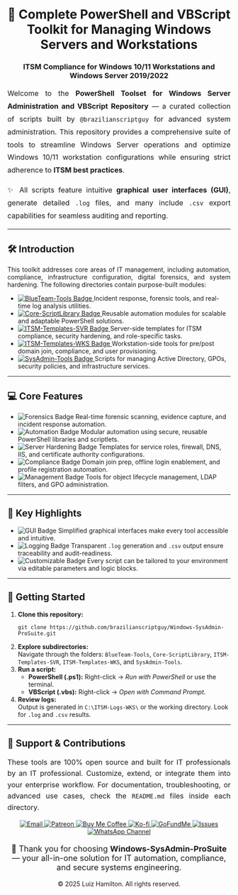 <div align="center">
  <h1>🚀 Complete PowerShell and VBScript Toolkit for Managing Windows Servers and Workstations</h1>
  <h3>ITSM Compliance for Windows 10/11 Workstations and Windows Server 2019/2022</h3>
</div>

<p style="text-align: justify; font-size: 16px; line-height: 1.8;">
  Welcome to the <strong>PowerShell Toolset for Windows Server Administration and VBScript Repository</strong> — a curated collection of scripts built by <code>@brazilianscriptguy</code> for advanced system administration. This repository provides a comprehensive suite of tools to streamline Windows Server operations and optimize Windows 10/11 workstation configurations while ensuring strict adherence to <strong>ITSM best practices</strong>.
</p>

<p style="text-align: justify; font-size: 16px; line-height: 1.8;">
✨ All scripts feature intuitive <strong>graphical user interfaces (GUI)</strong>, generate detailed <code>.log</code> files, and many include <code>.csv</code> export capabilities for seamless auditing and reporting.
</p>

<hr />

<h2>🛠️ Introduction</h2>
<p style="text-align: justify;">
  This toolkit addresses core areas of IT management, including automation, compliance, infrastructure configuration, digital forensics, and system hardening. The following directories contain purpose-built modules:
</p>

<ul>
  <li>
    <a href="https://github.com/brazilianscriptguy/Windows-SysAdmin-ProSuite/tree/main/BlueTeam-Tools" target="_blank" rel="noopener noreferrer">
      <img src="https://img.shields.io/badge/BlueTeam%20Tools-Forensics-orange?style=flat-square&logo=security" alt="BlueTeam-Tools Badge">
    </a>
    <span>Incident response, forensic tools, and real-time log analysis utilities.</span>
  </li>
  <li>
    <a href="https://github.com/brazilianscriptguy/Windows-SysAdmin-ProSuite/tree/main/Core-ScriptLibrary" target="_blank" rel="noopener noreferrer">
      <img src="https://img.shields.io/badge/Core%20ScriptLibrary-Asset-red?style=flat-square&logo=vscode" alt="Core-ScriptLibrary Badge">
    </a>
    <span>Reusable automation modules for scalable and adaptable PowerShell solutions.</span>
  </li>
  <li>
    <a href="https://github.com/brazilianscriptguy/Windows-SysAdmin-ProSuite/tree/main/ITSM-Templates-SVR" target="_blank" rel="noopener noreferrer">
      <img src="https://img.shields.io/badge/ITSM%20Templates-SVR-purple?style=flat-square&logo=server" alt="ITSM-Templates-SVR Badge">
    </a>
    <span>Server-side templates for ITSM compliance, security hardening, and role-specific tasks.</span>
  </li>
  <li>
    <a href="https://github.com/brazilianscriptguy/Windows-SysAdmin-ProSuite/tree/main/ITSM-Templates-WKS" target="_blank" rel="noopener noreferrer">
      <img src="https://img.shields.io/badge/ITSM%20Templates-WKS-green?style=flat-square&logo=windows" alt="ITSM-Templates-WKS Badge">
    </a>
    <span>Workstation-side tools for pre/post domain join, compliance, and user provisioning.</span>
  </li>
  <li>
    <a href="https://github.com/brazilianscriptguy/Windows-SysAdmin-ProSuite/tree/main/SysAdmin-Tools" target="_blank" rel="noopener noreferrer">
      <img src="https://img.shields.io/badge/SysAdmin%20Tools-Management-blue?style=flat-square&logo=windows" alt="SysAdmin-Tools Badge">
    </a>
    <span>Scripts for managing Active Directory, GPOs, security policies, and infrastructure services.</span>
  </li>
</ul>

<hr />

<h2>💻 Core Features</h2>
<ul>
  <li>
    <img src="https://img.shields.io/badge/Forensic%20Analysis-orange?style=flat-square&logo=security" alt="Forensics Badge">
    Real-time forensic scanning, evidence capture, and incident response automation.
  </li>
  <li>
    <img src="https://img.shields.io/badge/PowerShell%20Automation-red?style=flat-square&logo=powershell" alt="Automation Badge">
    Modular automation using secure, reusable PowerShell libraries and scriptlets.
  </li>
  <li>
    <img src="https://img.shields.io/badge/Server%20Hardening-purple?style=flat-square&logo=server" alt="Server Hardening Badge">
    Templates for service roles, firewall, DNS, IIS, and certificate authority configurations.
  </li>
  <li>
    <img src="https://img.shields.io/badge/Workstation%20Compliance-green?style=flat-square&logo=windows" alt="Compliance Badge">
    Domain join prep, offline login enablement, and profile registration automation.
  </li>
  <li>
    <img src="https://img.shields.io/badge/AD%20Management-blue?style=flat-square&logo=microsoft" alt="Management Badge">
    Tools for object lifecycle management, LDAP filters, and GPO administration.
  </li>
</ul>

<hr />

<h2>🌟 Key Highlights</h2>
<ul>
  <li>
    <img src="https://img.shields.io/badge/GUI%20Driven-yellow?style=flat-square&logo=windowsterminal" alt="GUI Badge">
    Simplified graphical interfaces make every tool accessible and intuitive.
  </li>
  <li>
    <img src="https://img.shields.io/badge/Structured%20Logging-orange?style=flat-square&logo=notepadplusplus" alt="Logging Badge">
    Transparent <code>.log</code> generation and <code>.csv</code> output ensure traceability and audit-readiness.
  </li>
  <li>
    <img src="https://img.shields.io/badge/Customizable-green?style=flat-square&logo=gear" alt="Customizable Badge">
    Every script can be tailored to your environment via editable parameters and logic blocks.
  </li>
</ul>

<hr />

<h2>🚀 Getting Started</h2>
<ol>
  <li><strong>Clone this repository:</strong><br>
    <pre><code>git clone https://github.com/brazilianscriptguy/Windows-SysAdmin-ProSuite.git</code></pre>
  </li>
  <li><strong>Explore subdirectories:</strong><br>
    Navigate through the folders: <code>BlueTeam-Tools</code>, <code>Core-ScriptLibrary</code>, <code>ITSM-Templates-SVR</code>, <code>ITSM-Templates-WKS</code>, and <code>SysAdmin-Tools</code>.
  </li>
  <li><strong>Run a script:</strong><br>
    <ul>
      <li><strong>PowerShell (.ps1):</strong> Right-click → <em>Run with PowerShell</em> or use the terminal.</li>
      <li><strong>VBScript (.vbs):</strong> Right-click → <em>Open with Command Prompt</em>.</li>
    </ul>
  </li>
  <li><strong>Review logs:</strong><br>
    Output is generated in <code>C:\ITSM-Logs-WKS\</code> or the working directory. Look for <code>.log</code> and <code>.csv</code> results.
  </li>
</ol>

<hr />

<h2>🤝 Support & Contributions</h2>
<p style="text-align: justify; font-size: 16px; line-height: 1.6;">
  These tools are 100% open source and built for IT professionals by an IT professional. Customize, extend, or integrate them into your enterprise workflow.
  For documentation, troubleshooting, or advanced use cases, check the <code>README.md</code> files inside each directory.
</p>

<div align="center" style="margin-top: 15px;">
  <a href="mailto:luizhamilton.lhr@gmail.com" target="_blank">
    <img src="https://img.shields.io/badge/Email-luizhamilton.lhr@gmail.com-D14836?style=for-the-badge&logo=gmail" alt="Email">
  </a>
  <a href="https://www.patreon.com/brazilianscriptguy" target="_blank">
    <img src="https://img.shields.io/badge/Support%20Me-Patreon-red?style=for-the-badge&logo=patreon" alt="Patreon">
  </a>
  <a href="https://buymeacoffee.com/brazilianscriptguy" target="_blank">
    <img src="https://img.shields.io/badge/Buy%20Me%20a%20Coffee-yellow?style=for-the-badge&logo=buymeacoffee" alt="Buy Me Coffee">
  </a>
  <a href="https://ko-fi.com/brazilianscriptguy" target="_blank">
    <img src="https://img.shields.io/badge/Ko--fi-blue?style=for-the-badge&logo=kofi" alt="Ko-fi">
  </a>
  <a href="https://www.gofundme.com/f/brazilianscriptguy" target="_blank">
    <img src="https://img.shields.io/badge/GoFundMe-green?style=for-the-badge&logo=gofundme" alt="GoFundMe">
  </a>
  <a href="https://github.com/brazilianscriptguy/Windows-SysAdmin-ProSuite/issues" target="_blank">
    <img src="https://img.shields.io/badge/Report%20Issues-GitHub-blue?style=for-the-badge&logo=github" alt="Issues">
  </a>
  <a href="https://whatsapp.com/channel/0029VaEgqC50G0XZV1k4Mb1c" target="_blank">
    <img src="https://img.shields.io/badge/Join%20Us-WhatsApp-25D366?style=for-the-badge&logo=whatsapp" alt="WhatsApp Channel">
  </a>
</div>

<p style="text-align: center; font-size: 18px; margin-top: 20px;">
  💼 Thank you for choosing <strong>Windows-SysAdmin-ProSuite</strong> — your all-in-one solution for IT automation, compliance, and secure systems engineering.
</p>

<p align="center">&copy; 2025 Luiz Hamilton. All rights reserved.</p>
